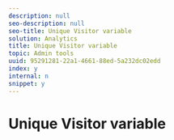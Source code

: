 ```yaml
---
description: null
seo-description: null
seo-title: Unique Visitor variable
solution: Analytics
title: Unique Visitor variable
topic: Admin tools
uuid: 95291281-22a1-4661-88ed-5a232dc02edd
index: y
internal: n
snippet: y
---
```


# Unique Visitor variable

